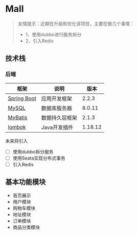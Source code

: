 # Mall


> 友情提示：近期在升级和优化该项目，主要在做几个事情：
>
> * 1、使用dubbo进行服务拆分
> * 2、引入Redis

## 技术栈

### 后端

| 框架                                                      | 说明           | 版本   |
| --------------------------------------------------------- | -------------- | ------ |
| [Spring Boot](https://spring.io/projects/spring-boot)     | 应用开发框架   | 2.2.3  |
| [MySQL](https://www.mysql.com/cn/)                        | 数据库服务器   | 8.0.11 |
| [MyBatis](http://www.mybatis.org/mybatis-3/zh/index.html) | 数据持久层框架 | 2.1.3  |
| [lombok](https://github.com/rzwitserloot/lombok) | Java开发插件 | 1.18.12  |

未来将引入

* [ ] 使用dubbo拆分服务
* [ ] 使用Seata实现分布式事务
* [ ] 引入Redis

## 基本功能模块

- 首页展示
- 用户模块
- 购物车模块
- 地址模块
- 订单模块
- 商品分类模块
